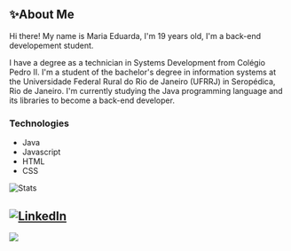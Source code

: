 ## ✨About Me

Hi there! My name is Maria Eduarda, I'm 19 years old, I'm a back-end developement student.

I have a degree as a technician in Systems Development from Colégio Pedro II. I'm a student of the bachelor's degree in information systems at the Universidade Federal Rural do Rio de Janeiro (UFRRJ) in Seropédica, Rio de Janeiro. I'm currently studying the Java programming language and its libraries to become a back-end developer.

### Technologies

- Java
- Javascript
- HTML
- CSS

![Stats](https://github-readme-stats.vercel.app/api/top-langs/?username=mariamourie&theme=midnight-purple&hide_border=false&include_all_commits=true&count_private=true&layout=compact)

[![LinkedIn](https://img.shields.io/badge/LinkedIn-%230077B5.svg?logo=linkedin&logoColor=white)](https://linkedin.com/in/maria-eduarda-cruz) 
---
[![](https://visitcount.itsvg.in/api?id=mariamourie&icon=9&color=11)](https://visitcount.itsvg.in)
